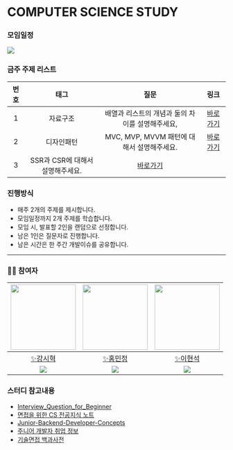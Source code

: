 # COMPUTER SCIENCE STUDY

### 모임일정
<img src="https://img.shields.io/badge/매주_화요일_21시-FF9900?style=for-the-badge&logo=date&logoColor=white">

### 금주 주제 리스트
|번호| 태그 | 질문 | 링크 |
|:---:|:---:|:---:|:---:|
|1| 자료구조 |배열과 리스트의 개념과 둘의 차이를 설명해주세요,| [바로가기](https://github.com/BBack-BBoo-Team/CS_Study/tree/master/%EC%9E%90%EB%A3%8C%EA%B5%AC%EC%A1%B0/%EB%B0%B0%EC%97%B4%EA%B3%BC_%EB%A6%AC%EC%8A%A4%ED%8A%B8%EC%9D%98_%EA%B0%9C%EB%85%90%EA%B3%BC_%EB%91%98%EC%9D%98_%EC%B0%A8%EC%9D%B4%EB%A5%BC_%EC%84%A4%EB%AA%85%ED%95%B4%EC%A3%BC%EC%84%B8%EC%9A%94.) |
|2| 디자인패턴 |MVC, MVP, MVVM 패턴에 대해서 설명해주세요.| [바로가기](https://github.com/BBack-BBoo-Team/CS_Study/tree/master/%EB%94%94%EC%9E%90%EC%9D%B8%ED%8C%A8%ED%84%B4/mvc%2Cmvp%2Cmvvm_%ED%8C%A8%ED%84%B4%EC%97%90_%EB%8C%80%ED%95%B4%EC%84%9C_%EC%84%A4%EB%AA%85%ED%95%B4%EC%A3%BC%EC%84%B8%EC%9A%94.)|
|3| SSR과 CSR에 대해서 설명해주세요.| [바로가기](https://github.com/BBack-BBoo-Team/CS_Study/tree/master/%EC%9B%B9/SSR%EA%B3%BC%20CSR%EC%97%90%20%EB%8C%80%ED%95%B4%EC%84%9C%20%EC%84%A4%EB%AA%85%ED%95%B4%EC%A3%BC%EC%84%B8%EC%9A%94.)|



### 진행방식
- 매주 2개의 주제를 제시합니다.
- 모임일정까지 2개 주제를 학습합니다.
- 모임 시, 발표할 2인을 랜덤으로 선정합니다.
- 남은 1인은 질문자로 진행합니다.
- 남은 시간은 한 주간 개발이슈를 공유합니다.
  
---

### 🙋‍♂️ 참여자
|[<img src="https://avatars.githubusercontent.com/u/79829085?v=4" width="150px;" alt=""/>](https://github.com/Si-Hyeak-KANG) |[<img src="https://avatars.githubusercontent.com/u/95335294?v=4" width="150px">](https://github.com/hongmj37)|[<img src="https://avatars.githubusercontent.com/u/98211110?v=4" width="150px" >](https://github.com/HYUNSUK331)|
|:---:|:---:|:---:|
|[✨강시혁](https://github.com/Si-Hyeak-KANG) |[✨홍민정](https://github.com/hongmj37) |[✨이현석](https://github.com/HYUNSUK331)|
|[<img src="http://mazassumnida.wtf/api/mini/generate_badge?boj=zlcls456">](https://solved.ac/profile/zlcls456)|[<img src="http://mazassumnida.wtf/api/mini/generate_badge?boj=hongmj37">](https://solved.ac/profile/hongmj37)|[<img src="http://mazassumnida.wtf/api/mini/generate_badge?boj=rjqnrdl331">](https://solved.ac/profile/rjqnrdl331)|

### 스터디 참고내용
- [Interview_Question_for_Beginner](https://github.com/JaeYeopHan/Interview_Question_for_Beginner)
- [면접을 위한 CS 전공지식 노트](https://www.yes24.com/Product/Goods/108887922)
- [Junior-Backend-Developer-Concepts](https://github.com/Lob-dev/Junior-Backend-Developer-Concepts)
- [주니어 개발자 취업 정보](https://github.com/jojoldu/junior-recruit-scheduler)
- [기술면접 백과사전](https://github.com/gyoogle/tech-interview-for-developer)
